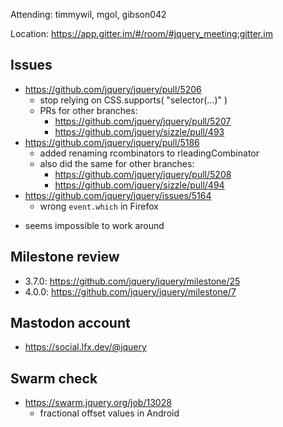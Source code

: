 Attending:  timmywil, mgol, gibson042

Location: https://app.gitter.im/#/room/#jquery_meeting:gitter.im

## Issues
* https://github.com/jquery/jquery/pull/5206
	- stop relying on CSS.supports( "selector(...)" )
	- PRs for other branches:
		- https://github.com/jquery/jquery/pull/5207
		- https://github.com/jquery/sizzle/pull/493
* https://github.com/jquery/jquery/pull/5186
	- added renaming rcombinators to rleadingCombinator
	- also did the same for other branches:
		- https://github.com/jquery/jquery/pull/5208
		- https://github.com/jquery/sizzle/pull/494
* https://github.com/jquery/jquery/issues/5164
	- wrong `event.which` in Firefox
- seems impossible to work around

## Milestone review
* 3.7.0: https://github.com/jquery/jquery/milestone/25
* 4.0.0: https://github.com/jquery/jquery/milestone/7

## Mastodon account
* https://social.lfx.dev/@jquery 

## Swarm check
* https://swarm.jquery.org/job/13028
	- fractional offset values in Android
